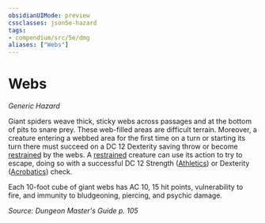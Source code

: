 ```yaml
---
obsidianUIMode: preview
cssclasses: json5e-hazard
tags:
- compendium/src/5e/dmg
aliases: ["Webs"]
---
```

# Webs
*Generic Hazard*  

Giant spiders weave thick, sticky webs across passages and at the bottom of pits to snare prey. These web-filled areas are difficult terrain. Moreover, a creature entering a webbed area for the first time on a turn or starting its turn there must succeed on a DC 12 Dexterity saving throw or become [restrained](2.%20GM%20Tools/Misc%20DND%20Handbook/compendium/rules/conditions.md#restrained) by the webs. A [restrained](2.%20GM%20Tools/Misc%20DND%20Handbook/compendium/rules/conditions.md#restrained) creature can use its action to try to escape, doing so with a successful DC 12 Strength ([Athletics](/compendium/rules/skills.md#Athletics)) or Dexterity ([Acrobatics](/compendium/rules/skills.md#Acrobatics)) check.

Each 10-foot cube of giant webs has AC 10, 15 hit points, vulnerability to fire, and immunity to bludgeoning, piercing, and psychic damage.

*Source: Dungeon Master's Guide p. 105*